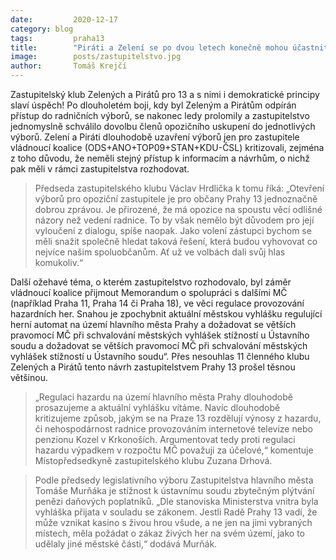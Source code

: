 ```yaml
---
date:         2020-12-17
category: blog
tags:         praha13
title:        "Piráti a Zelení se po dvou letech konečně mohou účastnit výborů "
image:        posts/zastupitelstvo.jpg
author:       Tomáš Krejčí
---
```


Zastupitelský klub Zelených a Pirátů pro 13 a s nimi i demokratické principy slaví úspěch! Po dlouholetém boji, kdy byl Zeleným a Pirátům odpírán přístup do radničních výborů, se nakonec ledy prolomily a zastupitelstvo jednomyslně schválilo dovolbu členů opozičního uskupení do jednotlivých výborů. Zelení a Piráti dlouhodobě uzavření výborů jen pro zastupitele vládnoucí koalice (ODS+ANO+TOP09+STAN+KDU-ČSL) kritizovali, zejména z toho důvodu, že neměli stejný přístup k informacím a návrhům, o nichž pak měli v rámci zastupitelstva rozhodovat.

> Předseda zastupitelského klubu Václav Hrdlička k tomu říká: „Otevření výborů pro opoziční zastupitele je pro občany Prahy 13 jednoznačně dobrou zprávou. Je přirozené, že má opozice na spoustu věcí odlišné názory než vedení radnice. To by však nemělo být důvodem pro její vyloučení z dialogu, spíše naopak. Jako volení zástupci bychom se měli snažit společně hledat taková řešení, která budou vyhovovat co nejvíce našim spoluobčanům. Ať už ve volbách dali svůj hlas komukoliv.“

Další ožehavé téma, o kterém zastupitelstvo rozhodovalo, byl záměr vládnoucí koalice přijmout Memorandum o spolupráci s dalšími MČ (například Praha 11, Praha 14 či Praha 18), ve věci regulace provozování hazardních her. Snahou je zpochybnit aktuální městskou vyhlášku regulující herní automat na území hlavního města Prahy a dožadovat se větších pravomocí MČ při schvalování městských vyhlášek stížností u Ústavního soudu a dožadovat se větších pravomocí MČ při schvalování městských vyhlášek stížností u Ústavního soudu“. Přes nesouhlas 11 členného klubu Zelených a Pirátů tento návrh zastupitelstvem Prahy 13  prošel těsnou většinou.

> „Regulaci hazardu na území hlavního města Prahy dlouhodobě prosazujeme a aktuální vyhlášku vítáme. Navíc dlouhodobě kritizujeme způsob, jakým se na Praze 13 rozdělují výnosy z hazardu, či nehospodárnost radnice provozováním internetové televize nebo penzionu Kozel v Krkonoších. Argumentovat tedy proti regulaci hazardu výpadkem v rozpočtu MČ považuji za účelové,“  komentuje Místopředsedkyně zastupitelského klubu Zuzana Drhová.

> Podle předsedy legislativního výboru Zastupitelstva hlavního města Tomáše Murňáka je stížnost k ústavnímu soudu zbytečným plýtvání penězi daňových poplatníků. „Dle stanoviska Ministerstva vnitra byla vyhláška přijata v souladu se zákonem. Jestli Radě Prahy 13 vadí, že může vznikat kasino s živou hrou všude, a ne jen na jimi vybraných místech, měla požádat o zákaz živých her na svém území, jako to udělaly jiné městské části,“ dodává Murňák.
